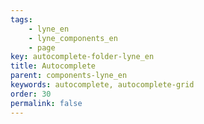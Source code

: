 ```yaml
---
tags: 
    - lyne_en
    - lyne_components_en
    - page
key: autocomplete-folder-lyne_en
title: Autocomplete
parent: components-lyne_en
keywords: autocomplete, autocomplete-grid
order: 30
permalink: false
---
```

